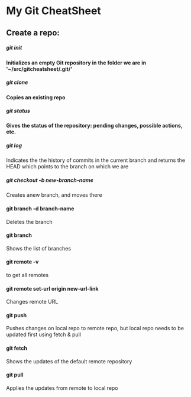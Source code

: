 # My Git CheatSheet
## Create a repo: 
##### git init   
#### Initializes an empty Git repository in the folder we are in '~/src/gitcheatsheet/.git/'
##### git clone
#### Copies an existing repo 
##### git status
#### Gives the status of the repository: pending changes, possible actions, etc.

##### git log  
Indicates the the history of commits in the current branch and returns the HEAD which points to the branch on which we are

##### git checkout -b new-branch-name
Creates anew branch, and moves there

#### git branch -d branch-name
Deletes the branch

#### git branch
Shows the list of branches


#### git remote -v
to get all remotes 

#### git remote set-url origin new-url-link
Changes remote URL 

#### git push
Pushes changes on local repo to remote repo, but local repo needs to be updated first using fetch & pull

#### git fetch 
Shows the updates of the default remote repository

#### git pull
Applies the updates from remote to local repo
